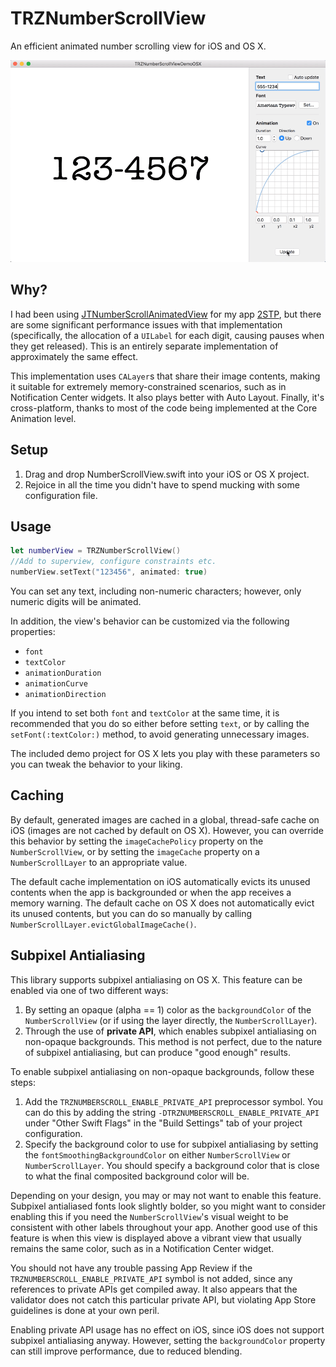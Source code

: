 TRZNumberScrollView
===
An efficient animated number scrolling view for iOS and OS X.

![Demo](demo.gif)

Why?
---
I had been using [JTNumberScrollAnimatedView](https://github.com/jonathantribouharet/JTNumberScrollAnimatedView) for my app [2STP](https://geo.itunes.apple.com/us/app/2stp-authenticator/id954311670?ls=1&mt=8), but there are some significant performance issues with that implementation (specifically, the allocation of a `UILabel` for each digit, causing pauses when they get released). This is an entirely separate implementation of approximately the same effect.

This implementation uses `CALayer`s that share their image contents, making it suitable for extremely memory-constrained scenarios, such as in Notification Center widgets. It also plays better with Auto Layout. Finally, it's cross-platform, thanks to most of the code being implemented at the Core Animation level.

Setup
---

1. Drag and drop NumberScrollView.swift into your iOS or OS X project.
2. Rejoice in all the time you didn't have to spend mucking with some configuration file.

Usage
---
```swift
let numberView = TRZNumberScrollView()
//Add to superview, configure constraints etc.
numberView.setText("123456", animated: true)
```

You can set any text, including non-numeric characters; however, only numeric digits will be animated.

In addition, the view's behavior can be customized via the following properties:

- `font`
- `textColor`
- `animationDuration`
- `animationCurve`
- `animationDirection`

If you intend to set both `font` and `textColor` at the same time, it is recommended that you do so either before setting `text`, or by calling the `setFont(:textColor:)` method, to avoid generating unnecessary images.

The included demo project for OS X lets you play with these parameters so you can tweak the behavior to your liking. 

Caching
---
By default, generated images are cached in a global, thread-safe cache on iOS (images are not cached by default on OS X). However, you can override this behavior by setting the `imageCachePolicy` property on the `NumberScrollView`, or by setting the `imageCache` property on a `NumberScrollLayer` to an appropriate value.

The default cache implementation on iOS automatically evicts its unused contents when the app is backgrounded or when the app receives a memory warning. The default cache on OS X does not automatically evict its unused contents, but you can do so manually by calling `NumberScrollLayer.evictGlobalImageCache()`.

Subpixel Antialiasing
---
This library supports subpixel antialiasing on OS X. This feature can be enabled via one of two different ways:

1. By setting an opaque (alpha == 1) color as the `backgroundColor` of the `NumberScrollView` (or if using the layer directly, the `NumberScrollLayer`).
2. Through the use of __private API__, which enables subpixel antialiasing on non-opaque backgrounds. This method is not perfect, due to the nature of subpixel antialiasing, but can produce "good enough" results.

To enable subpixel antialiasing on non-opaque backgrounds, follow these steps:

1. Add the `TRZNUMBERSCROLL_ENABLE_PRIVATE_API` preprocessor symbol. You can do this by adding the string `-DTRZNUMBERSCROLL_ENABLE_PRIVATE_API` under "Other Swift Flags" in the "Build Settings" tab of your project configuration.
2. Specify the background color to use for subpixel antialiasing by setting the `fontSmoothingBackgroundColor` on either `NumberScrollView` or `NumberScrollLayer`. You should specify a background color that is close to what the final composited background color will be.

Depending on your design, you may or may not want to enable this feature. Subpixel antialiased fonts look slightly bolder, so you might want to consider enabling this if you need the `NumberScrollView`'s visual weight to be consistent with other labels throughout your app. Another good use of this feature is when this view is displayed above a vibrant view that usually remains the same color, such as in a Notification Center widget.

You should not have any trouble passing App Review if the `TRZNUMBERSCROLL_ENABLE_PRIVATE_API` symbol is not added, since any references to private APIs get compiled away. It also appears that the validator does not catch this particular private API, but violating App Store guidelines is done at your own peril.

Enabling private API usage has no effect on iOS, since iOS does not support subpixel antialiasing anyway. However, setting the `backgroundColor` property can still improve performance, due to reduced blending.